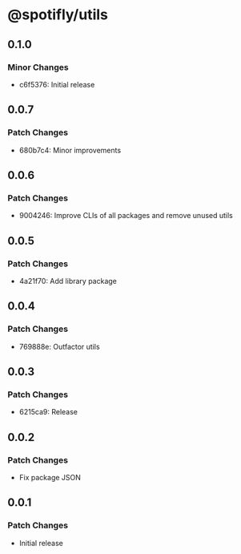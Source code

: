 # @spotifly/utils

## 0.1.0

### Minor Changes

- c6f5376: Initial release

## 0.0.7

### Patch Changes

- 680b7c4: Minor improvements

## 0.0.6

### Patch Changes

- 9004246: Improve CLIs of all packages and remove unused utils

## 0.0.5

### Patch Changes

- 4a21f70: Add library package

## 0.0.4

### Patch Changes

- 769888e: Outfactor utils

## 0.0.3

### Patch Changes

- 6215ca9: Release

## 0.0.2

### Patch Changes

- Fix package JSON

## 0.0.1

### Patch Changes

- Initial release
